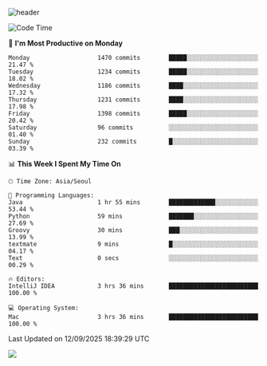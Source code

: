 ![header](https://capsule-render.vercel.app/api?type=Egg&color=timeAuto&height=300&section=header&text=PoPo&fontSize=90&animation=fadeIn)

  <!--START_SECTION:waka-->
![Code Time](http://img.shields.io/badge/Code%20Time-2%2C953%20hrs%2042%20mins-blue)

📅 **I'm Most Productive on Monday** 

```text
Monday                   1470 commits        █████░░░░░░░░░░░░░░░░░░░░   21.47 % 
Tuesday                  1234 commits        █████░░░░░░░░░░░░░░░░░░░░   18.02 % 
Wednesday                1186 commits        ████░░░░░░░░░░░░░░░░░░░░░   17.32 % 
Thursday                 1231 commits        ████░░░░░░░░░░░░░░░░░░░░░   17.98 % 
Friday                   1398 commits        █████░░░░░░░░░░░░░░░░░░░░   20.42 % 
Saturday                 96 commits          ░░░░░░░░░░░░░░░░░░░░░░░░░   01.40 % 
Sunday                   232 commits         █░░░░░░░░░░░░░░░░░░░░░░░░   03.39 % 
```


📊 **This Week I Spent My Time On** 

```text
🕑︎ Time Zone: Asia/Seoul

💬 Programming Languages: 
Java                     1 hr 55 mins        █████████████░░░░░░░░░░░░   53.44 % 
Python                   59 mins             ███████░░░░░░░░░░░░░░░░░░   27.69 % 
Groovy                   30 mins             ███░░░░░░░░░░░░░░░░░░░░░░   13.99 % 
textmate                 9 mins              █░░░░░░░░░░░░░░░░░░░░░░░░   04.17 % 
Text                     0 secs              ░░░░░░░░░░░░░░░░░░░░░░░░░   00.29 % 

🔥 Editors: 
IntelliJ IDEA            3 hrs 36 mins       █████████████████████████   100.00 % 

💻 Operating System: 
Mac                      3 hrs 36 mins       █████████████████████████   100.00 % 
```


 Last Updated on 12/09/2025 18:39:29 UTC
<!--END_SECTION:waka-->



<img src="https://capsule-render.vercel.app/api?type=Egg&color=timeAuto&height=300&section=footer&text=PoPo&fontSize=90&animation=fadeIn&reversal=true" />
